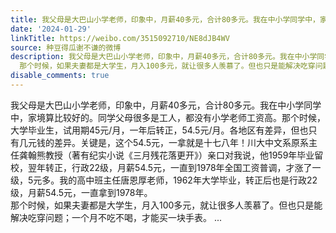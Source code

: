 ```yaml
---
title: 我父母是大巴山小学老师，印象中，月薪40多元，合计80多元。我在中小学同学中，家境算比较好的。同学父母很多是工人，都没有小学老师工资高。那个时候，大学毕业...
date: '2024-01-29'
linkTitle: https://weibo.com/3515092710/NE8dJB4WV
source: 种豆得瓜谢不谦的微博
description: 我父母是大巴山小学老师，印象中，月薪40多元，合计80多元。我在中小学同学中，家境算比较好的。同学父母很多是工人，都没有小学老师工资高。那个时候，大学毕业生，试用期45元/月，一年后转正，54.5元/月。各地区有差异，但也只有几元钱的差异。关键是，这个54.5元，一拿就是十七八年！川大中文系原系主任龚翰熊教授（著有纪实小说《三月残花落更开》）亲口对我说，他1959年毕业留校，翌年转正，行政22级，月薪54.5元，一直到1978年全国工资普调，才涨了一级，5元多。我的高中班主任唐恩厚老师，1962年大学毕业，转正后也是行政22级，月薪54.5元，一直拿到1978年。<br>
  那个时候，如果夫妻都是大学生，月入100多元，就让很多人羡慕了。但也只是能解决吃穿问题；一个月不吃不喝，才能买一块手表。 ...
disable_comments: true
---
```

我父母是大巴山小学老师，印象中，月薪40多元，合计80多元。我在中小学同学中，家境算比较好的。同学父母很多是工人，都没有小学老师工资高。那个时候，大学毕业生，试用期45元/月，一年后转正，54.5元/月。各地区有差异，但也只有几元钱的差异。关键是，这个54.5元，一拿就是十七八年！川大中文系原系主任龚翰熊教授（著有纪实小说《三月残花落更开》）亲口对我说，他1959年毕业留校，翌年转正，行政22级，月薪54.5元，一直到1978年全国工资普调，才涨了一级，5元多。我的高中班主任唐恩厚老师，1962年大学毕业，转正后也是行政22级，月薪54.5元，一直拿到1978年。<br> 那个时候，如果夫妻都是大学生，月入100多元，就让很多人羡慕了。但也只是能解决吃穿问题；一个月不吃不喝，才能买一块手表。 ...